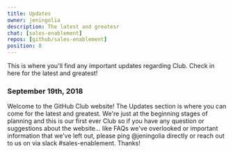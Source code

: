 ```yaml
---
title: Updates
owner: jeningolia
description: The latest and greatesr
chat: [sales-enablement]
repos: [github/sales-enablement]
position: 8
---
```


This is where you'll find any important updates regarding Club. Check in here for the latest and greatest!

### **September 19th, 2018** <br>
Welcome to the GitHub Club website! The Updates section is where you can come for the latest and greatest. We're just at the beginning stages of planning and this is our first ever Club so if you have any question or suggestions about the website... like FAQs we've overlooked or important information that we've left out, please ping @jeningolia directly or reach out to us on via slack #sales-enablement. Thanks!
